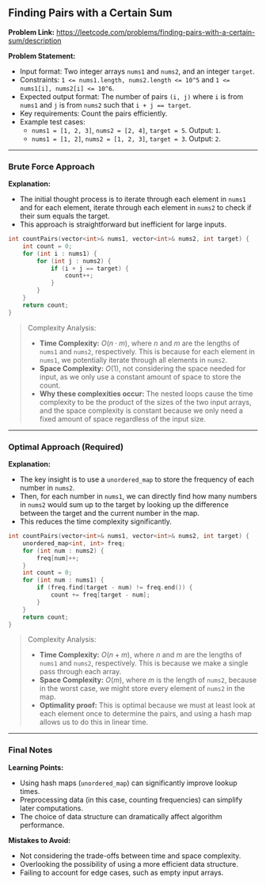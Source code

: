## Finding Pairs with a Certain Sum
**Problem Link:** https://leetcode.com/problems/finding-pairs-with-a-certain-sum/description

**Problem Statement:**
- Input format: Two integer arrays `nums1` and `nums2`, and an integer `target`.
- Constraints: `1 <= nums1.length, nums2.length <= 10^5` and `1 <= nums1[i], nums2[i] <= 10^6`.
- Expected output format: The number of pairs `(i, j)` where `i` is from `nums1` and `j` is from `nums2` such that `i + j == target`.
- Key requirements: Count the pairs efficiently.
- Example test cases:
  - `nums1 = [1, 2, 3]`, `nums2 = [2, 4]`, `target = 5`. Output: `1`.
  - `nums1 = [1, 2]`, `nums2 = [1, 2, 3]`, `target = 3`. Output: `2`.

---

### Brute Force Approach

**Explanation:**
- The initial thought process is to iterate through each element in `nums1` and for each element, iterate through each element in `nums2` to check if their sum equals the target.
- This approach is straightforward but inefficient for large inputs.

```cpp
int countPairs(vector<int>& nums1, vector<int>& nums2, int target) {
    int count = 0;
    for (int i : nums1) {
        for (int j : nums2) {
            if (i + j == target) {
                count++;
            }
        }
    }
    return count;
}
```

> Complexity Analysis:
> - **Time Complexity:** $O(n \cdot m)$, where $n$ and $m$ are the lengths of `nums1` and `nums2`, respectively. This is because for each element in `nums1`, we potentially iterate through all elements in `nums2`.
> - **Space Complexity:** $O(1)$, not considering the space needed for input, as we only use a constant amount of space to store the count.
> - **Why these complexities occur:** The nested loops cause the time complexity to be the product of the sizes of the two input arrays, and the space complexity is constant because we only need a fixed amount of space regardless of the input size.

---

### Optimal Approach (Required)

**Explanation:**
- The key insight is to use a `unordered_map` to store the frequency of each number in `nums2`.
- Then, for each number in `nums1`, we can directly find how many numbers in `nums2` would sum up to the target by looking up the difference between the target and the current number in the map.
- This reduces the time complexity significantly.

```cpp
int countPairs(vector<int>& nums1, vector<int>& nums2, int target) {
    unordered_map<int, int> freq;
    for (int num : nums2) {
        freq[num]++;
    }
    int count = 0;
    for (int num : nums1) {
        if (freq.find(target - num) != freq.end()) {
            count += freq[target - num];
        }
    }
    return count;
}
```

> Complexity Analysis:
> - **Time Complexity:** $O(n + m)$, where $n$ and $m$ are the lengths of `nums1` and `nums2`, respectively. This is because we make a single pass through each array.
> - **Space Complexity:** $O(m)$, where $m$ is the length of `nums2`, because in the worst case, we might store every element of `nums2` in the map.
> - **Optimality proof:** This is optimal because we must at least look at each element once to determine the pairs, and using a hash map allows us to do this in linear time.

---

### Final Notes

**Learning Points:**
- Using hash maps (`unordered_map`) can significantly improve lookup times.
- Preprocessing data (in this case, counting frequencies) can simplify later computations.
- The choice of data structure can dramatically affect algorithm performance.

**Mistakes to Avoid:**
- Not considering the trade-offs between time and space complexity.
- Overlooking the possibility of using a more efficient data structure.
- Failing to account for edge cases, such as empty input arrays.